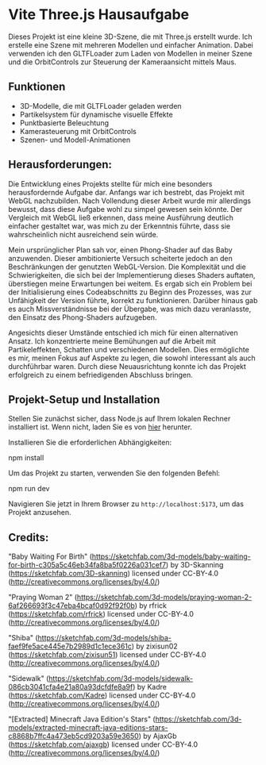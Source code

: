 # Vite Three.js Hausaufgabe

Dieses Projekt ist eine kleine 3D-Szene, die mit Three.js erstellt wurde. Ich erstelle eine Szene mit mehreren Modellen und einfacher Animation. Dabei verwenden ich den GLTFLoader zum Laden von Modellen in meiner Szene und die OrbitControls zur Steuerung der Kameraansicht mittels Maus. 

## Funktionen
* 3D-Modelle, die mit GLTFLoader geladen werden
* Partikelsystem für dynamische visuelle Effekte
* Punktbasierte Beleuchtung
* Kamerasteuerung mit OrbitControls
* Szenen- und Modell-Animationen

## Herausforderungen:


Die Entwicklung eines Projekts stellte für mich eine besonders herausfordernde Aufgabe dar. Anfangs war ich bestrebt, das Projekt mit WebGL nachzubilden. Nach Vollendung dieser Arbeit wurde mir allerdings bewusst, dass diese Aufgabe wohl zu simpel gewesen sein könnte. Der Vergleich mit WebGL ließ erkennen, dass meine Ausführung deutlich einfacher gestaltet war, was mich zu der Erkenntnis führte, dass sie wahrscheinlich nicht ausreichend sein würde.

Mein ursprünglicher Plan sah vor, einen Phong-Shader auf das Baby anzuwenden. Dieser ambitionierte Versuch scheiterte jedoch an den Beschränkungen der genutzten WebGL-Version. Die Komplexität und die Schwierigkeiten, die sich bei der Implementierung dieses Shaders auftaten, überstiegen meine Erwartungen bei weitem. Es ergab sich ein Problem bei der Initialisierung eines Codeabschnitts zu Beginn des Prozesses, was zur Unfähigkeit der Version führte, korrekt zu funktionieren. Darüber hinaus gab es auch Missverständnisse bei der Übergabe, was mich dazu veranlasste, den Einsatz des Phong-Shaders aufzugeben.

Angesichts dieser Umstände entschied ich mich für einen alternativen Ansatz. Ich konzentrierte meine Bemühungen auf die Arbeit mit Partikeleffekten, Schatten und verschiedenen Modellen. Dies ermöglichte es mir, meinen Fokus auf Aspekte zu legen, die sowohl interessant als auch durchführbar waren. Durch diese Neuausrichtung konnte ich das Projekt erfolgreich zu einem befriedigenden Abschluss bringen.


## Projekt-Setup und Installation

Stellen Sie zunächst sicher, dass Node.js auf Ihrem lokalen Rechner installiert ist. Wenn nicht, laden Sie es von [hier](https://nodejs.org/en/download/) herunter.

Installieren Sie die erforderlichen Abhängigkeiten:

npm install

Um das Projekt zu starten, verwenden Sie den folgenden Befehl:

npm run dev

Navigieren Sie jetzt in Ihrem Browser zu `http://localhost:5173`, um das Projekt anzusehen.

## Credits:

"Baby Waiting For Birth" (https://sketchfab.com/3d-models/baby-waiting-for-birth-c305a5c46eb34fa8ba5f0226a031cef7) by 3D-Skanning (https://sketchfab.com/3D-skanning) licensed under CC-BY-4.0 (http://creativecommons.org/licenses/by/4.0/)

"Praying Woman 2" (https://sketchfab.com/3d-models/praying-woman-2-6af266693f3c47eba4bcaf0d92f92f0b) by rfrick (https://sketchfab.com/rfrick) licensed under CC-BY-4.0 (http://creativecommons.org/licenses/by/4.0/)

"Shiba" (https://sketchfab.com/3d-models/shiba-faef9fe5ace445e7b2989d1c1ece361c) by zixisun02 (https://sketchfab.com/zixisun51) licensed under CC-BY-4.0 (http://creativecommons.org/licenses/by/4.0/)

"Sidewalk" (https://sketchfab.com/3d-models/sidewalk-086cb3041cfa4e21a80a93dcfdfe8a9f) by Kadre (https://sketchfab.com/Kadre) licensed under CC-BY-4.0 (http://creativecommons.org/licenses/by/4.0/)

"[Extracted] Minecraft Java Edition's Stars" (https://sketchfab.com/3d-models/extracted-minecraft-java-editions-stars-c8868b7ffc4a473eb5cd9203a59e3650) by AjaxGb (https://sketchfab.com/ajaxgb) licensed under CC-BY-4.0 (http://creativecommons.org/licenses/by/4.0/)
